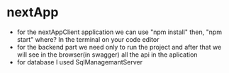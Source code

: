 # nextApp
- for the nextAppClient application we can use "npm install" then, "npm start" where? In the terminal on your code editor
- for the backend part we need only to run the project and after that we will see in the browser(in swagger) all the api in the aplication
- for database I used SqlManagemantServer
